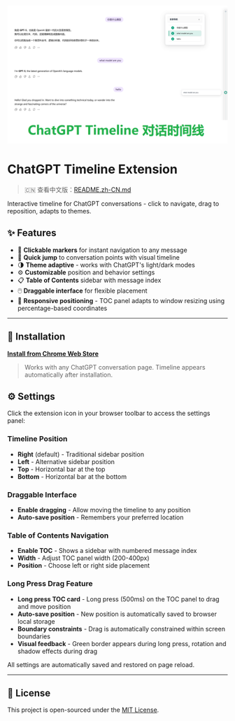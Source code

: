 <p align="center">
  <img src="public/preview.png" alt="Plugin Preview"">
</p>

# ChatGPT Timeline Extension

> 🇨🇳 查看中文版：[README.zh-CN.md](./README.zh-CN.md)

Interactive timeline for ChatGPT conversations - click to navigate, drag to reposition, adapts to themes.

## ✨ Features

- 📍 **Clickable markers** for instant navigation to any message
- 🧭 **Quick jump** to conversation points with visual timeline
- 🌗 **Theme adaptive** - works with ChatGPT's light/dark modes
- ⚙️ **Customizable** position and behavior settings
- 📋 **Table of Contents** sidebar with message index
- 🖱️ **Draggable interface** for flexible placement
- 📐 **Responsive positioning** - TOC panel adapts to window resizing using percentage-based coordinates

---

## 🧩 Installation

**[Install from Chrome Web Store](https://chromewebstore.google.com/detail/eghgeolmbcndfebncajjhbpohnnegdkm?authuser=0&hl=zh-CN)**

> Works with any ChatGPT conversation page. Timeline appears automatically after installation.

## ⚙️ Settings

Click the extension icon in your browser toolbar to access the settings panel:

### Timeline Position
- **Right** (default) - Traditional sidebar position
- **Left** - Alternative sidebar position
- **Top** - Horizontal bar at the top
- **Bottom** - Horizontal bar at the bottom

### Draggable Interface
- **Enable dragging** - Allow moving the timeline to any position
- **Auto-save position** - Remembers your preferred location

### Table of Contents Navigation
- **Enable TOC** - Shows a sidebar with numbered message index
- **Width** - Adjust TOC panel width (200-400px)
- **Position** - Choose left or right side placement

### Long Press Drag Feature
- **Long press TOC card** - Long press (500ms) on the TOC panel to drag and move position
- **Auto-save position** - New position is automatically saved to browser local storage
- **Boundary constraints** - Drag is automatically constrained within screen boundaries
- **Visual feedback** - Green border appears during long press, rotation and shadow effects during drag

All settings are automatically saved and restored on page reload.

---

## 📄 License

This project is open-sourced under the [MIT License](LICENSE).  